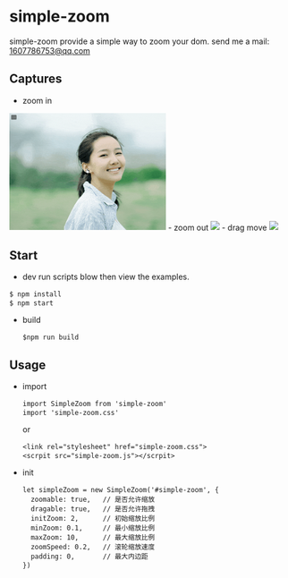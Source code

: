 # simple-zoom
simple-zoom provide a simple way to zoom your dom.
send me a mail: <1607786753@qq.com>

 ## Captures

 - zoom in
  <img src="/captures/zoom-in.gif" style="width: 20em;">
 - zoom out
  <img src="/captures/zoom-out.gif" style="width: 20em;">
 - drag move
  <img src="/captures/drag-move.gif" style="width: 20em;">

 ## Start

 - dev
  run scripts blow then view the examples.
  ```
  $ npm install
  $ npm start
  ```
- build
  ```
  $npm run build
  ```

## Usage
- import
  ```
  import SimpleZoom from 'simple-zoom'
  import 'simple-zoom.css'
  ```
  or
  ```
  <link rel="stylesheet" href="simple-zoom.css">
  <scrpit src="simple-zoom.js"></scrpit>
  ```

- init

  ```
  let simpleZoom = new SimpleZoom('#simple-zoom', {
    zoomable: true,   // 是否允许缩放
    dragable: true,   // 是否允许拖拽
    initZoom: 2,      // 初始缩放比例
    minZoom: 0.1,     // 最小缩放比例
    maxZoom: 10,      // 最大缩放比例
    zoomSpeed: 0.2,   // 滚轮缩放速度
    padding: 0,       // 最大内边距
  })
  ```